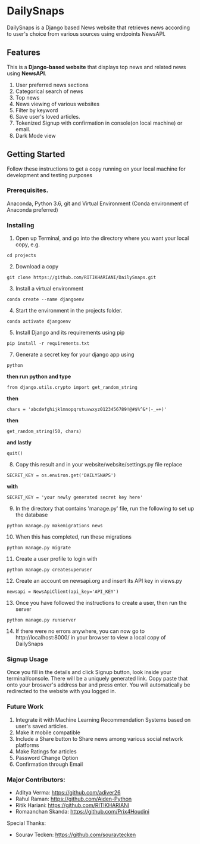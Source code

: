 # DailySnaps
DailySnaps is a Django based News website that retrieves news according to user's choice from various sources using endpoints NewsAPI.

## Features
This is a **Django-based website** that displays top news and related news using **NewsAPI**.

1. User preferred news sections
2. Categorical search of news
3. Top news
4. News viewing of various websites
5. Filter by keyword
6. Save user's loved articles.
7. Tokenized Signup with confirmation in console(on local machine) or email.
8. Dark Mode view

## Getting Started
Follow these instructions to get a copy running on your local machine for
development and testing purposes

### Prerequisites.
Anaconda, Python 3.6, git and Virtual Environment (Conda environment of Anaconda preferred)

### Installing

1. Open up Terminal, and go into the directory where you want your local copy,
e.g.
```
cd projects
```

2. Download a copy
```
git clone https://github.com/RITIKHARIANI/DailySnaps.git
```

3. Install a virtual environment
```
conda create --name djangoenv
```

4. Start the environment in the projects folder.
```
conda activate djangoenv
```

5. Install Django and its requirements using pip
```
pip install -r requirements.txt
```

7. Generate a secret key for your django app using
```
python
```
  **then run python and type**
```
from django.utils.crypto import get_random_string
```
  **then**
```
chars = 'abcdefghijklmnopqrstuvwxyz0123456789!@#$%^&*(-_=+)'
```
  **then**
```
get_random_string(50, chars)
```
  **and lastly**
```
quit()
```

8. Copy this result and in your website/website/settings.py file replace
```
SECRET_KEY = os.environ.get('DAILYSNAPS')
```
  **with**
```
SECRET_KEY = 'your newly generated secret key here'
```

9. In the directory that contains 'manage.py' file, run the following to set up the database
```
python manage.py makemigrations news
```

10. When this has completed, run these migrations
```
python manage.py migrate
```

11. Create a user profile to login with
```
python manage.py createsuperuser
```

12. Create an account on newsapi.org and insert its API key in views.py
```
newsapi = NewsApiClient(api_key='API_KEY')
```

13. Once you have followed the instructions to create a user, then run the server
```
python manage.py runserver
```

14. If there were no errors anywhere, you can now go to http://localhost:8000/
in your browser to view a local copy of DailySnaps

### Signup Usage

Once you fill in the details and click Signup button, look inside your terminal/console. There will be a uniquely generated link. Copy paste that onto your broswer's address bar and press enter. You will automatically be redirected to the website with you logged in.

### Future Work

1. Integrate it with Machine Learning Recommendation Systems based on user's saved articles.
2. Make it mobile compatible
3. Include a Share button to Share news among various social network platforms
4. Make Ratings for articles
5. Password Change Option
6. Confirmation through Email

### Major Contributors:
* Aditya Verma: https://github.com/adiver26
* Rahul Raman: https://github.com/Aiden-Python
* Ritik Hariani: https://github.com/RITIKHARIANI
* Romaanchan Skanda: https://github.com/Prix4Houdini

Special Thanks:
* Sourav Tecken: https://github.com/souravtecken
